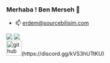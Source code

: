 ### Merhaba ! Ben Merseh 👋

- 📫 erdem@sourcebilisim.com
<div> 
 <a href="https://discord.gg/buDBbSGJmQ" target="_blank"><img src="https://img.shields.io/badge/Discord-7289DA?style=for-the-badge&logo=discord&logoColor=white" target="_blank"></a> 
  <a href = "mailto:fernandokaiquecnp2014@gmail.com"><img src="https://img.shields.io/badge/-Gmail-%23333?style=for-the-badge&logo=gmail&logoColor=white" target="_blank"></a>
</div>
<img src='https://cdn.jsdelivr.net/npm/simple-icons@3.0.1/icons/discord.svg' alt='github' height='40'>(https://discord.gg/kVS3hUTtKU)

